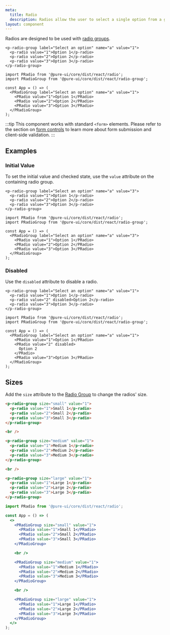 ```yaml
---
meta:
  title: Radio
  description: Radios allow the user to select a single option from a group.
layout: component
---
```


Radios are designed to be used with [radio groups](/components/radio-group).

```html:preview
<p-radio-group label="Select an option" name="a" value="1">
  <p-radio value="1">Option 1</p-radio>
  <p-radio value="2">Option 2</p-radio>
  <p-radio value="3">Option 3</p-radio>
</p-radio-group>
```

```jsx:react
import PRadio from '@pure-ui/core/dist/react/radio';
import PRadioGroup from '@pure-ui/core/dist/react/radio-group';

const App = () => (
  <PRadioGroup label="Select an option" name="a" value="1">
    <PRadio value="1">Option 1</PRadio>
    <PRadio value="2">Option 2</PRadio>
    <PRadio value="3">Option 3</PRadio>
  </PRadioGroup>
);
```

:::tip
This component works with standard `<form>` elements. Please refer to the section on [form controls](/getting-started/form-controls) to learn more about form submission and client-side validation.
:::

## Examples

### Initial Value

To set the initial value and checked state, use the `value` attribute on the containing radio group.

```html:preview
<p-radio-group label="Select an option" name="a" value="3">
  <p-radio value="1">Option 1</p-radio>
  <p-radio value="2">Option 2</p-radio>
  <p-radio value="3">Option 3</p-radio>
</p-radio-group>
```

```jsx:react
import PRadio from '@pure-ui/core/dist/react/radio';
import PRadioGroup from '@pure-ui/core/dist/react/radio-group';

const App = () => (
  <PRadioGroup label="Select an option" name="a" value="3">
    <PRadio value="1">Option 1</PRadio>
    <PRadio value="2">Option 2</PRadio>
    <PRadio value="3">Option 3</PRadio>
  </PRadioGroup>
);
```

### Disabled

Use the `disabled` attribute to disable a radio.

```html:preview
<p-radio-group label="Select an option" name="a" value="1">
  <p-radio value="1">Option 1</p-radio>
  <p-radio value="2" disabled>Option 2</p-radio>
  <p-radio value="3">Option 3</p-radio>
</p-radio-group>
```

```jsx:react
import PRadio from '@pure-ui/core/dist/react/radio';
import PRadioGroup from '@pure-ui/core/dist/react/radio-group';

const App = () => (
  <PRadioGroup label="Select an option" name="a" value="1">
    <PRadio value="1">Option 1</PRadio>
    <PRadio value="2" disabled>
      Option 2
    </PRadio>
    <PRadio value="3">Option 3</PRadio>
  </PRadioGroup>
);
```

## Sizes

Add the `size` attribute to the [Radio Group](/components/radio-group) to change the radios' size.

```html preview
<p-radio-group size="small" value="1">
  <p-radio value="1">Small 1</p-radio>
  <p-radio value="2">Small 2</p-radio>
  <p-radio value="3">Small 3</p-radio>
</p-radio-group>

<br />

<p-radio-group size="medium" value="1">
  <p-radio value="1">Medium 1</p-radio>
  <p-radio value="2">Medium 2</p-radio>
  <p-radio value="3">Medium 3</p-radio>
</p-radio-group>

<br />

<p-radio-group size="large" value="1">
  <p-radio value="1">Large 1</p-radio>
  <p-radio value="2">Large 2</p-radio>
  <p-radio value="3">Large 3</p-radio>
</p-radio-group>
```

```jsx react
import PRadio from '@pure-ui/core/dist/react/radio';

const App = () => (
  <>
    <PRadioGroup size="small" value="1">
      <PRadio value="1">Small 1</PRadio>
      <PRadio value="2">Small 2</PRadio>
      <PRadio value="3">Small 3</PRadio>
    </PRadioGroup>

    <br />

    <PRadioGroup size="medium" value="1">
      <PRadio value="1">Medium 1</PRadio>
      <PRadio value="2">Medium 2</PRadio>
      <PRadio value="3">Medium 3</PRadio>
    </PRadioGroup>

    <br />

    <PRadioGroup size="large" value="1">
      <PRadio value="1">Large 1</PRadio>
      <PRadio value="2">Large 2</PRadio>
      <PRadio value="3">Large 3</PRadio>
    </PRadioGroup>
  </>
);
```
